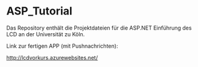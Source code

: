 # ASP_Tutorial
Das Repository enthält die Projektdateien für die ASP.NET Einführung des LCD an der Universität zu Köln.

Link zur fertigen APP (mit Pushnachrichten):

http://lcdvorkurs.azurewebsites.net/


